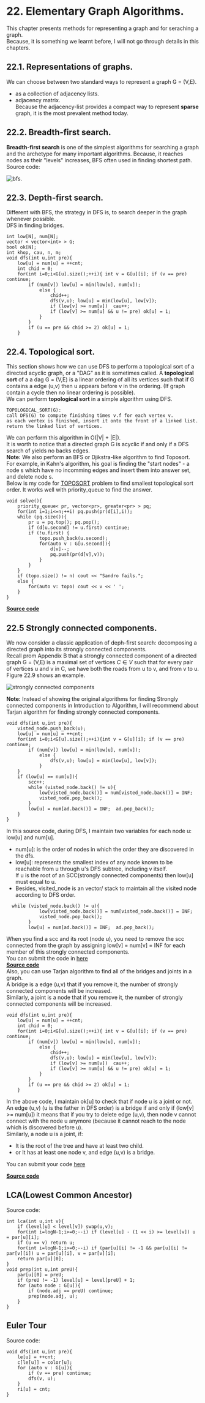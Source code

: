# 22. Elementary Graph Algorithms.  
This chapter presents methods for representing a graph and for seraching a graph.  
Because, it is something we learnt before, I will not go through details in this chapters.  
## 22.1. Representations of graphs.  
We can choose between two standard ways to represent a graph G = (V,E).  
+ as a collection of adjacency lists.  
+ adjacency matrix.  
Because the adjacency-list provides a compact way to represent **sparse** graph, it is the most prevalent method today.  
## 22.2. Breadth-first search.  
**Breadth-first search** is one of the simplest algorithms for searching a graph and  the archetype for many important algorithms. Because, it reaches nodes as their "levels" increases, BFS often used in finding shortest path.  
Source code:

![bfs](bfs.png).  

## 22.3. Depth-first search.  
Different with BFS, the strategy in DFS is, to search deeper in the graph whenever possible.  
DFS in finding bridges.  
```
int low[N], num[N];
vector < vector<int> > G;
bool ok[N];
int khop, cau, n, m;
void dfs(int u,int pre){
    low[u] = num[u] = ++cnt;
    int chid = 0;
    for(int i=0;i<G[u].size();++i){ int v = G[u][i]; if (v == pre) continue;
        if (num[v]) low[u] = min(low[u], num[v]);
            else {
                chid++;
                dfs(v,u); low[u] = min(low[u], low[v]);
                if (low[v] >= num[v])  cau++;
                if (low[v] >= num[u] && u != pre) ok[u] = 1; 
            }
        }
        if (u == pre && chid >= 2) ok[u] = 1;
    }
```  

## 22.4. Topological sort.  
This section shows how we can use DFS to perform a topological sort of a directed acyclic graph, or a "DAG" as it is sometimes called. A **topological sort** of a a dag G = (V,E) is a linear ordering of all its vertices such that if G contains a edge (u,v) then u appears before v in the ordering. (If graph contain a cycle then no linear ordering is possible).  
We can perform **topological sort** in a simple algorithm using DFS.  
```
TOPOLOGICAL_SORT(G):
call DFS(G) to compute finishing times v.f for each vertex v.  
as each vertex is finished, insert it onto the front of a linked list.  
return the linked list of vertices.  
```  
We can perform this algorithm in O(|V| + |E|).  
It is worth to notice that a directed graph G is acyclic if and only if a DFS search of yields no backs edges.  
**Note:** We also perform an BFS or Djikstra-like algorithm to find Toposort. For example, in Kahn's algorithm, his goal is finding the "start nodes" - a node s which have no incomming edges and insert them into answer set, and delete node s.  
Below is my code for [TOPOSORT](https://www.spoj.com/problems/TOPOSORT/) problem to find smallest topological sort order. It works well with priority_queue to find the answer.  
```
void solve(){
	priority_queue< pr, vector<pr>, greater<pr> > pq;
	for(int i=1;i<=n;++i) pq.push(pr(d[i],i));
	while (pq.size()){
		pr u = pq.top(); pq.pop();
		if (d[u.second] != u.first) continue;
		if (!u.first) {
			topo.push_back(u.second);
			for(auto v : G[u.second]){
				d[v]--;
				pq.push(pr(d[v],v));
			}
		}
	}
	if (topo.size() != n) cout << "Sandro fails.";
	else {
		for(auto v: topo) cout << v << ' ';
	}
}
```  
[**Source code**](./TOPOSORT.cpp)
## 22.5 Strongly connected components.  
We now consider a classic application of deph-first search: decomposing a directed graph into its strongly connected components.  
Recall prom Appendix B that a strongly connected component of a directed graph G = (V,E) is a maximal set of vertices $C \in V$ such that for every pair of vertices u and v in C, we have both the roads from u to v, and from v to u. Figure 22.9 shows an example.  

![strongly connected components](scc.png)  

**Note:** Instead of showing the original algorithms for finding Strongly connected components in Introduction to Algorithm, I will recommend about Tarjan algorithm for finding strongly connected components.  
```
void dfs(int u,int pre){
    visted_node.push_back(u);
    low[u] = num[u] = ++cnt;
    for(int i=0;i<G[u].size();++i){int v = G[u][i]; if (v == pre) continue;
        if (num[v]) low[u] = min(low[u], num[v]);
            else {
                dfs(v,u); low[u] = min(low[u], low[v]);
            }
    }
    if (low[u] == num[u]){
        scc++;
        while (visted_node.back() != u){
            low[visted_node.back()] = num[visted_node.back()] = INF;
            visted_node.pop_back();
        }
        low[u] = num[ad.back()] = INF;  ad.pop_back();
    }
}
```  
In this source code, during DFS, I maintain two variables for each node u: low[u] and num[u].  
+ num[u]: is the order of nodes in which the order they are discovered in the dfs.  
+ low[u]: represents the smallest index of any node known to be reachable from u through u's DFS subtree, including v itself.  
If u is the root of an SCC(strongly connected components) then low[u] must equal to u.  
+ Besides, visited_node is an vector/ stack to maintain all the visited node according to DFS order.
``` 
  while (visted_node.back() != u){
            low[visted_node.back()] = num[visted_node.back()] = INF;
            visted_node.pop_back();
        }
        low[u] = num[ad.back()] = INF;  ad.pop_back();
```  
When you find a scc and its root (node u), you need to remove the scc connected from the graph by assigning low[v] = num[v] = INF for each member of this strongly connected components.  
You can submit the code in [here](https://vn.spoj.com/problems/TJALG/)  
[**Source code**](./TARJAN.cpp)  
Also, you can use Tarjan algorithm to find all of the bridges and joints in a graph.  
A bridge is a edge (u,v) that if you remove it, the number of strongly connected components will be increased.  
Similarly, a joint is a node that if you remove it, the number of strongly connected components will be increased.  
```
void dfs(int u,int pre){
    low[u] = num[u] = ++cnt;
    int chid = 0;
    for(int i=0;i<G[u].size();++i){ int v = G[u][i]; if (v == pre) continue;
        if (num[v]) low[u] = min(low[u], num[v]);
            else {
                chid++;
                dfs(v,u); low[u] = min(low[u], low[v]);
                if (low[v] >= num[v])  cau++;
                if (low[v] >= num[u] && u != pre) ok[u] = 1; 
            }
        }
        if (u == pre && chid >= 2) ok[u] = 1;
    }
```
In the above code, I maintain ok[u] to check that if node u is a joint or not.  
An edge (u,v) (u is the father in DFS order) is a bridge if and only if (low[v] >= num[u]) it means that if you try to delete edge (u,v), then node v cannot connect with the node u anymore (because it cannot reach to the node which is discovered before u).  
Similarly, a node u is a joint, if:
+ It is the root of the tree and have at least two child.  
+ or It has at least one node v, and edge (u,v) is a bridge.  

You can submit your code [here](https://vn.spoj.com/problems/GRAPH_/)  

[**Source code**](./GRAPH.cpp)  

## LCA(Lowest Common Ancestor)  
Source code:
```
int lca(int u,int v){
    if (level[u] < level[v]) swap(u,v);
    for(int i=logN-1;i>=0;--i) if (level[u] - (1 << i) >= level[v]) u = par[u][i];
    if (u == v) return u;
    for(int i=logN-1;i>=0;--i) if (par[u][i] != -1 && par[u][i] != par[v][i]) u = par[u][i], v = par[v][i];
    return par[u][0];
}
void prep(int u,int preU){
    par[u][0] = preU;
    if (preU != -1) level[u] = level[preU] + 1;
    for (auto node : G[u]){ 
        if (node.adj == preU) continue;
        prep(node.adj, u);
    }
}
```  
## Euler Tour  
Source code:
```
void dfs(int u,int pre){
    le[u] = ++cnt;
    c[le[u]] = color[u];
    for (auto v : G[u]){
        if (v == pre) continue;
        dfs(v, u);
    }
    ri[u] = cnt;
}
```








